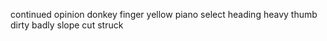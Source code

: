 continued opinion donkey finger yellow piano select heading heavy thumb dirty badly slope cut struck